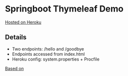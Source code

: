 # Springboot Thymeleaf Demo

[Hosted on Heroku](https://springboot-thymeleaf-demo-dfc4920e7ec1.herokuapp.com/)

## Details

- Two endpoints: /hello and /goodbye
- Endpoints accessed from index.html
- Heroku config: system.properties + Procfile

[Based on](https://dashboard.heroku.com/apps/springboot-base-demo)
